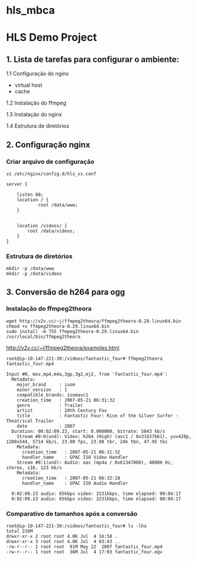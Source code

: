 hls_mbca
========

# HLS Demo Project

## 1. Lista de tarefas para configurar o ambiente:

1.1 Configuração do nginx

   * virtual host
   * cache

1.2 Instalação do ffmpeg

1.3 Instalação do nginx

1.4 Estrutura de diretórios


## 2. Configuração nginx

### Criar arquivo de configuração
```
vi /etc/nginx/config.d/hls_vs.conf
```

```
server {

    listen 80;
    location / {
            root /data/www;
    }
    

    location /videos/ {
        root /data/videos;
    }
}
```
### Estrutura de diretórios

```
mkdir -p /data/www
mkdir -p /data/videos

```

## 3. Conversão de h264 para ogg
### Instalação do ffmpeg2theora
```
wget http://v2v.cc/~j/ffmpeg2theora/ffmpeg2theora-0.29.linux64.bin
chmod +x ffmpeg2theora-0.29.linux64.bin
sudo install -m 755 ffmpeg2theora-0.29.linux64.bin /usr/local/bin/ffmpeg2theora
```

http://v2v.cc/~j/ffmpeg2theora/examples.html
```
root@ip-10-147-221-30:/videos/fantastic_four# ffmpeg2theora fantastic_four.mp4

Input #0, mov,mp4,m4a,3gp,3g2,mj2, from 'fantastic_four.mp4':
  Metadata:
    major_brand     : isom
    minor_version   : 1
    compatible_brands: isomavc1
    creation_time   : 2007-05-21 06:31:32
    genre           : Trailer
    artist          : 20th Century Fox
    title           : Fantastic Four: Rise of the Silver Surfer - Theatrical Trailer
    date            : 2007
  Duration: 00:02:09.23, start: 0.000000, bitrate: 5843 kb/s
    Stream #0:0(und): Video: h264 (High) (avc1 / 0x31637661), yuv420p, 1280x544, 5714 kb/s, 23.98 fps, 23.98 tbr, 24k tbn, 47.95 tbc
    Metadata:
      creation_time   : 2007-05-21 06:31:32
      handler_name    : GPAC ISO Video Handler
    Stream #0:1(und): Audio: aac (mp4a / 0x6134706D), 48000 Hz, stereo, s16, 123 kb/s
    Metadata:
      creation_time   : 2007-05-21 06:32:18
      handler_name    : GPAC ISO Audio Handler

  0:02:09.23 audio: 65kbps video: 2231kbps, time elapsed: 00:04:17
  0:02:09.23 audio: 65kbps video: 2231kbps, time elapsed: 00:04:17
```
### Comparativo de tamanhos após a conversão
```
root@ip-10-147-221-30:/videos/fantastic_four# ls -lha
total 216M
drwxr-xr-x 2 root root 4.0K Jul  4 16:58 .
drwxr-xr-x 3 root root 4.0K Jul  4 03:43 ..
-rw-r--r-- 1 root root  91M May 22  2007 fantastic_four.mp4
-rw-r--r-- 1 root root  36M Jul  4 17:03 fantastic_four.ogv
```
